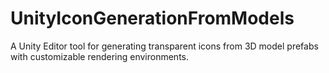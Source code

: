 # UnityIconGenerationFromModels
A Unity Editor tool for generating transparent icons from 3D model prefabs with customizable rendering environments.

